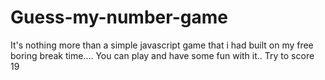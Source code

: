 # Guess-my-number-game
It's nothing more than a simple javascript game that i had built on my free boring break time.... You can play and have some fun with it.. Try to score 19 
